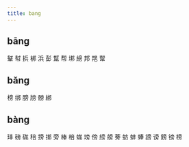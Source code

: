 ```yaml
---
title: bang
---
```


## bāng
鞤
幇
捠
梆
浜
彭
幫
帮
垹
縍
邦
邫
幚
## bǎng
榜
绑
膀
牓
髈
綁
## bàng
玤
磅
硥
稖
搒
挷
旁
棒
棓
蛖
塝
傍
縍
艕
蒡
蚄
蚌
蜯
謗
谤
鎊
镑
榜
